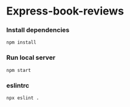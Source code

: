 # Express-book-reviews

### Install dependencies
``npm install``

### Run local server
``npm start``

### eslintrc
``npx eslint .``
